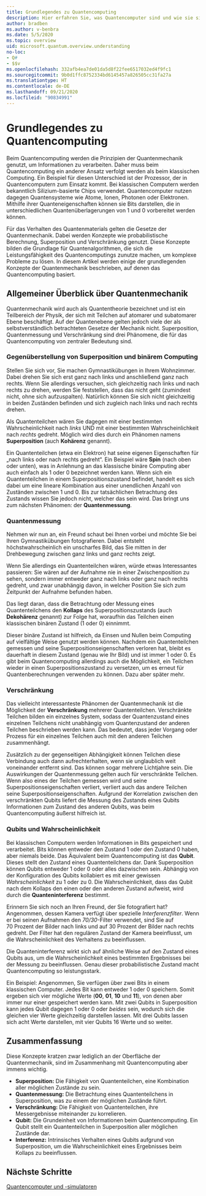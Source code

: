 ```yaml
---
title: Grundlegendes zu Quantencomputing
description: Hier erfahren Sie, was Quantencomputer sind und wie sie sich die Prinzipien der Quantenmechanik zunutze machen.
author: bradben
ms.author: v-benbra
ms.date: 5/5/2020
ms.topic: overview
uid: microsoft.quantum.overview.understanding
no-loc:
- Q#
- $$v
ms.openlocfilehash: 332afb4ea7de01da5d8f22fee6517032ed4f9fc1
ms.sourcegitcommit: 9b0d1ffc8752334bd6145457a826505cc31fa27a
ms.translationtype: HT
ms.contentlocale: de-DE
ms.lasthandoff: 09/21/2020
ms.locfileid: "90834991"
---
```

# <a name="understanding-quantum-computing"></a>Grundlegendes zu Quantencomputing

Beim Quantencomputing werden die Prinzipien der Quantenmechanik genutzt, um Informationen zu verarbeiten. Daher muss beim Quantencomputing ein anderer Ansatz verfolgt werden als beim klassischen Computing. Ein Beispiel für diesen Unterschied ist der Prozessor, der in Quantencomputern zum Einsatz kommt. Bei klassischen Computern werden bekanntlich Silizium-basierte Chips verwendet. Quantencomputer nutzen dagegen Quantensysteme wie Atome, Ionen, Photonen oder Elektronen. Mithilfe ihrer Quanteneigenschaften können sie Bits darstellen, die in unterschiedlichen Quantenüberlagerungen von 1 und 0 vorbereitet werden können.  

Für das Verhalten des Quantenmaterials gelten die Gesetze der Quantenmechanik. Dabei werden Konzepte wie probabilistische Berechnung, Superposition und Verschränkung genutzt. Diese Konzepte bilden die Grundlage für Quantenalgorithmen, die sich die Leistungsfähigkeit des Quantencomputings zunutze machen, um komplexe Probleme zu lösen. In diesem Artikel werden einige der grundlegenden Konzepte der Quantenmechanik beschrieben, auf denen das Quantencomputing basiert.

## <a name="a-birds-eye-view-of-quantum-mechanics"></a>Allgemeiner Überblick über Quantenmechanik

Quantenmechanik wird auch als Quantentheorie bezeichnet und ist ein Teilbereich der Physik, der sich mit Teilchen auf atomarer und subatomarer Ebene beschäftigt. Auf der Quantenebene gelten jedoch viele der als selbstverständlich betrachteten Gesetze der Mechanik nicht. Superposition, Quantenmessung und Verschränkung sind drei Phänomene, die für das Quantencomputing von zentraler Bedeutung sind.  

### <a name="superposition-vs-binary-computing"></a>Gegenüberstellung von Superposition und binärem Computing

Stellen Sie sich vor, Sie machen Gymnastikübungen in Ihrem Wohnzimmer. Dabei drehen Sie sich erst ganz nach links und anschließend ganz nach rechts. Wenn Sie allerdings versuchen, sich gleichzeitig nach links und nach rechts zu drehen, werden Sie feststellen, dass das nicht geht (zumindest nicht, ohne sich aufzuspalten).  Natürlich können Sie sich nicht gleichzeitig in beiden Zuständen befinden und sich zugleich nach links und nach rechts drehen.

Als Quantenteilchen wären Sie dagegen mit einer bestimmten Wahrscheinlichkeit nach *links* UND mit einer bestimmten Wahrscheinlichkeit nach *rechts* gedreht. Möglich wird dies durch ein Phänomen namens **Superposition** (auch **Kohärenz** genannt).

Ein Quantenteilchen (etwa ein Elektron) hat seine eigenen Eigenschaften für „nach links oder nach rechts gedreht“. Ein Beispiel wäre **Spin** (nach oben oder unten), was in Anlehnung an das klassische binäre Computing aber auch einfach als 1 oder 0 bezeichnet werden kann. Wenn sich ein Quantenteilchen in einem Superpositionszustand befindet, handelt es sich dabei um eine lineare Kombination aus einer unendlichen Anzahl von Zuständen zwischen 1 und 0. Bis zur tatsächlichen Betrachtung des Zustands wissen Sie jedoch nicht, welcher das sein wird. Das bringt uns zum nächsten Phänomen: der **Quantenmessung**.

### <a name="quantum-measurement"></a>Quantenmessung

Nehmen wir nun an, ein Freund schaut bei Ihnen vorbei und möchte Sie bei Ihren Gymnastikübungen fotografieren. Dabei entsteht höchstwahrscheinlich ein unscharfes Bild, das Sie mitten in der Drehbewegung zwischen ganz links und ganz rechts zeigt.

Wenn Sie allerdings ein Quantenteilchen wären, würde etwas Interessantes passieren: Sie wären auf der Aufnahme nie in einer Zwischenposition zu sehen, sondern immer entweder ganz nach links oder ganz nach rechts gedreht, und zwar unabhängig davon, in welcher Position Sie sich zum Zeitpunkt der Aufnahme befunden haben.

Das liegt daran, dass die Betrachtung oder Messung eines Quantenteilchens den **Kollaps** des Superpositionszustands (auch **Dekohärenz** genannt) zur Folge hat, woraufhin das Teilchen einen klassischen binären Zustand (1 oder 0) einnimmt.

Dieser binäre Zustand ist hilfreich, da Einsen und Nullen beim Computing auf vielfältige Weise genutzt werden können. Nachdem ein Quantenteilchen gemessen und seine Superpositionseigenschaften verloren hat, bleibt es dauerhaft in diesem Zustand (genau wie Ihr Bild) und ist immer 1 oder 0. Es gibt beim Quantencomputing allerdings auch die Möglichkeit, ein Teilchen wieder in einen Superpositionszustand zu versetzen, um es erneut für Quantenberechnungen verwenden zu können. Dazu aber später mehr.

### <a name="entanglement"></a>Verschränkung

Das vielleicht interessanteste Phänomen der Quantenmechanik ist die Möglichkeit der **Verschränkung** mehrerer Quantenteilchen. Verschränkte Teilchen bilden ein einzelnes System, sodass der Quantenzustand eines einzelnen Teilchens nicht unabhängig vom Quantenzustand der anderen Teilchen beschrieben werden kann. Das bedeutet, dass jeder Vorgang oder Prozess für ein einzelnes Teilchen auch mit den anderen Teilchen zusammenhängt.

Zusätzlich zu der gegenseitigen Abhängigkeit können Teilchen diese Verbindung auch dann aufrechterhalten, wenn sie unglaublich weit voneinander entfernt sind. Das können sogar mehrere Lichtjahre sein. Die Auswirkungen der Quantenmessung gelten auch für verschränkte Teilchen. Wenn also eines der Teilchen gemessen wird und seine Superpositionseigenschaften verliert, verliert auch das andere Teilchen seine Superpositionseigenschaften. Aufgrund der Korrelation zwischen den verschränkten Qubits liefert die Messung des Zustands eines Qubits Informationen zum Zustand des anderen Qubits, was beim Quantencomputing äußerst hilfreich ist.

### <a name="qubits-and-probability"></a>Qubits und Wahrscheinlichkeit

Bei klassischen Computern werden Informationen in Bits gespeichert und verarbeitet. Bits können entweder den Zustand 1 oder den Zustand 0 haben, aber niemals beide. Das Äquivalent beim Quantencomputing ist das **Qubit**. Dieses stellt den Zustand eines Quantenteilchens dar. Dank Superposition können Qubits entweder 1 oder 0 oder alles dazwischen sein. Abhängig von der Konfiguration des Qubits kollabiert es mit einer gewissen *Wahrscheinlichkeit* zu 1 oder zu 0. Die Wahrscheinlichkeit, dass das Qubit nach dem Kollaps den einen oder den anderen Zustand aufweist, wird durch die **Quanteninterferenz** bestimmt. 

Erinnern Sie sich noch an Ihren Freund, der Sie fotografiert hat? Angenommen, dessen Kamera verfügt über spezielle *Interferenzfilter*. Wenn er bei seinen Aufnahmen den *70/30*-Filter verwendet, sind Sie auf 70 Prozent der Bilder nach links und auf 30 Prozent der Bilder nach rechts gedreht. Der Filter hat den regulären Zustand der Kamera beeinflusst, um die Wahrscheinlichkeit des Verhaltens zu beeinflussen.

Die Quanteninterferenz wirkt sich auf ähnliche Weise auf den Zustand eines Qubits aus, um die Wahrscheinlichkeit eines bestimmten Ergebnisses bei der Messung zu beeinflussen. Genau dieser probabilistische Zustand macht Quantencomputing so leistungsstark.

Ein Beispiel: Angenommen, Sie verfügen über zwei Bits in einem klassischen Computer. Jedes Bit kann entweder 1 oder 0 speichern. Somit ergeben sich vier mögliche Werte (**00**, **01**, **10** und **11**), von denen aber immer nur einer gespeichert werden kann. Mit zwei Qubits in Superposition kann jedes Qubit dagegen 1 oder 0 oder *beides* sein, wodurch sich die gleichen vier Werte gleichzeitig darstellen lassen. Mit drei Qubits lassen sich acht Werte darstellen, mit vier Qubits 16 Werte und so weiter.

## <a name="summary"></a>Zusammenfassung

Diese Konzepte kratzen zwar lediglich an der Oberfläche der Quantenmechanik, sind im Zusammenhang mit Quantencomputing aber immens wichtig.

- **Superposition:** Die Fähigkeit von Quantenteilchen, eine Kombination aller möglichen Zustände zu sein.
- **Quantenmessung:** Die Betrachtung eines Quantenteilchens in Superposition, was zu einem der möglichen Zustände führt.
- **Verschränkung:** Die Fähigkeit von Quantenteilchen, ihre Messergebnisse miteinander zu korrelieren.
- **Qubit:** Die Grundeinheit von Informationen beim Quantencomputing. Ein Qubit stellt ein Quantenteilchen in Superposition aller möglichen Zustände dar.
- **Interferenz:** Intrinsisches Verhalten eines Qubits aufgrund von Superposition, um die Wahrscheinlichkeit eines Ergebnisses beim Kollaps zu beeinflussen.

## <a name="next-steps"></a>Nächste Schritte

[Quantencomputer und -simulatoren](xref:microsoft.quantum.overview.simulators)
